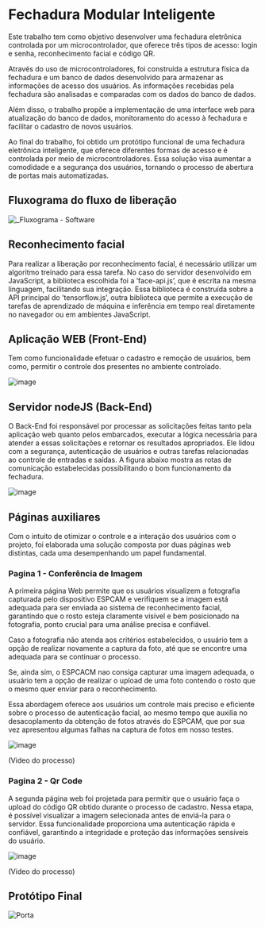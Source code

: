 # Fechadura Modular Inteligente

Este trabalho tem como objetivo desenvolver uma fechadura eletrônica controlada por um microcontrolador, que oferece três tipos de acesso: login e senha, reconhecimento facial e código QR. 

Através do uso de microcontroladores, foi construída a estrutura física da fechadura e um banco de dados desenvolvido para armazenar as informações de acesso dos usuários. As informações recebidas pela fechadura são analisadas e comparadas com os dados do banco de dados. 

Além disso, o trabalho propõe a implementação de uma interface web para atualização do banco de dados, monitoramento do acesso à fechadura e facilitar o cadastro de novos usuários. 

Ao final do trabalho, foi obtido um protótipo funcional de uma fechadura eletrônica inteligente, que oferece diferentes formas de acesso e é controlada por meio de microcontroladores. Essa solução visa aumentar a comodidade e a segurança dos usuários, tornando o processo de abertura de portas mais automatizadas.

## Fluxograma do fluxo de liberação

![_Fluxograma - Software](https://github.com/rjrobsonjunior/OficinadeIntegracao1/assets/70554459/bf830aab-70fa-4e5d-8ac9-89901b943bea)


## Reconhecimento facial

Para realizar a liberação por reconhecimento facial, é necessário utilizar um algoritmo treinado para essa tarefa. No caso do servidor desenvolvido em JavaScript, a biblioteca escolhida foi a ’face-api.js’, que é escrita na mesma linguagem, facilitando sua integração. Essa biblioteca é construída sobre a API principal do ’tensorflow.js’, outra biblioteca que permite a execução de tarefas de aprendizado de máquina e inferência em tempo real diretamente no navegador ou em ambientes JavaScript.


## Aplicação WEB (Front-End)

Tem como funcionalidade efetuar o cadastro e remoção de usuários, bem como, permitir o controle dos presentes no ambiente controlado. 

![image](https://github.com/rjrobsonjunior/OficinadeIntegracao1/assets/70554459/bf55c251-5ca6-46ed-9914-79e95c01cbe3)

## Servidor nodeJS (Back-End)

O Back-End foi responsável por processar as solicitações feitas tanto pela aplicação web quanto pelos embarcados, executar a lógica necessária para atender a essas solicitações e retornar os resultados apropriados. Ele lidou com a segurança, autenticação de usuários e outras tarefas relacionadas ao controle de entradas e saídas. A figura abaixo mostra as rotas de comunicação estabelecidas possibilitando o bom funcionamento da fechadura.

![image](https://github.com/rjrobsonjunior/OficinadeIntegracao1/assets/70554459/394535c7-79dd-46e8-bb20-fd30e6c1dad5)

## Páginas auxiliares

Com o intuito de otimizar o controle e a interação dos usuários com o projeto, foi elaborada uma solução composta por duas páginas web distintas, cada uma desempenhando um papel fundamental.

### Pagina 1 - Conferência de Imagem

A primeira página Web permite que os usuários visualizem a fotografia capturada pelo dispositivo ESPCAM e verifiquem se a imagem está adequada para ser enviada ao sistema de reconhecimento facial, garantindo que o rosto esteja claramente visível e bem posicionado na fotografia, ponto crucial para uma análise precisa e confiável.

Caso a fotografia não atenda aos critérios estabelecidos, o usuário tem a opção de realizar novamente a captura da foto, até que se encontre uma adequada para se continuar o processo. 

Se, ainda sim, o ESPCACM nao consiga capturar uma imagem adequada, o usuário tem a opção de realizar o upload de uma foto contendo o rosto que o mesmo quer enviar para o reconhecimento. 

Essa abordagem oferece aos usuários um controle mais preciso e eficiente sobre o processo de autenticação facial, ao mesmo tempo que auxilia no desacoplamento da obtenção de fotos através do ESPCAM, que por sua vez apresentou algumas falhas na captura de fotos em nosso testes.

![image](https://github.com/rjrobsonjunior/OficinadeIntegracao1/assets/70554459/9617329b-339d-4e46-9e80-171281fc735c)

(Video do processo)


### Pagina 2 - Qr Code

A segunda página web foi projetada para permitir que o usuário faça o upload do código QR obtido durante o processo de cadastro. Nessa etapa, é possível visualizar a imagem selecionada antes de enviá-la para o servidor. Essa funcionalidade proporciona uma autenticação rápida e confiável, garantindo a integridade e proteção das informações sensíveis do usuário.

![image](https://github.com/rjrobsonjunior/OficinadeIntegracao1/assets/70554459/fe704dfd-0cff-4b32-bd8b-d284a2249937)

(Video do processo)

## Protótipo Final

![Porta](https://github.com/rjrobsonjunior/OficinadeIntegracao1/assets/70554459/e0d314cd-0e24-4825-8aec-82427308be97)








